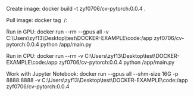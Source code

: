 Create image:
    docker build -t zyf0706/cv-pytorch:0.0.4 .

Pull image:
    docker tag <image name> <user name>/<image name>:<version>        

Run in GPU:
    docker run --rm --gpus all -v C:\Users\zyf13\Desktop\test\DOCKER-EXAMPLE\code:/app zyf0706/cv-pytorch:0.0.4 python /app/main.py

Run in CPU:
    docker run --rm -v C:\Users\zyf13\Desktop\test\DOCKER-EXAMPLE\code:/app zyf0706/cv-pytorch:0.0.4 python /app/main.py

Work with Jupyter Notebook:
    docker run --gpus all --shm-size 16G -p 8888:8888 -v C:\Users\zyf13\Desktop\test\DOCKER-EXAMPLE\code:/app zyf0706/cv-pytorch:0.0.4